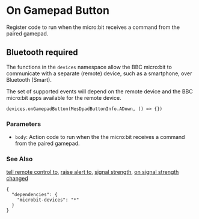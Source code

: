 # On Gamepad Button

Register code to run when the micro:bit receives a command from the paired gamepad.

## Bluetooth required

The functions in the ``devices`` namespace allow the BBC micro:bit to communicate with a separate (remote) device, such as a smartphone, over Bluetooth (Smart).

The set of supported events will depend on the remote device and the BBC micro:bit apps available for the remote device.


```sig
devices.onGamepadButton(MesDpadButtonInfo.ADown, () => {})
```

### Parameters

* ``body``: Action code to run when the the micro:bit receives a command from the paired gamepad.

### See Also

[tell remote control to](/reference/devices/tell-remote-control-to), [raise alert to](/reference/devices/raise-alert-to), [signal strength](/reference/devices/signal-strength), [on signal strength changed](/reference/devices/on-signal-strength-changed)

```config
{
  "dependencies": {
    "microbit-devices": "*"
  }
}
```